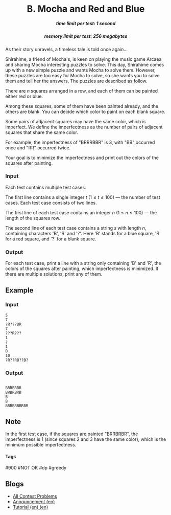 <h1 style='text-align: center;'> B. Mocha and Red and Blue</h1>

<h5 style='text-align: center;'>time limit per test: 1 second</h5>
<h5 style='text-align: center;'>memory limit per test: 256 megabytes</h5>

As their story unravels, a timeless tale is told once again...

Shirahime, a friend of Mocha's, is keen on playing the music game Arcaea and sharing Mocha interesting puzzles to solve. This day, Shirahime comes up with a new simple puzzle and wants Mocha to solve them. However, these puzzles are too easy for Mocha to solve, so she wants you to solve them and tell her the answers. The puzzles are described as follow.

There are $n$ squares arranged in a row, and each of them can be painted either red or blue.

Among these squares, some of them have been painted already, and the others are blank. You can decide which color to paint on each blank square.

Some pairs of adjacent squares may have the same color, which is imperfect. We define the imperfectness as the number of pairs of adjacent squares that share the same color.

For example, the imperfectness of "BRRRBBR" is $3$, with "BB" occurred once and "RR" occurred twice.

Your goal is to minimize the imperfectness and print out the colors of the squares after painting. 

### Input

Each test contains multiple test cases. 

The first line contains a single integer $t$ ($1 \le t \le 100$) — the number of test cases. Each test case consists of two lines.

The first line of each test case contains an integer $n$ ($1\leq n\leq 100$) — the length of the squares row.

The second line of each test case contains a string $s$ with length $n$, containing characters 'B', 'R' and '?'. Here 'B' stands for a blue square, 'R' for a red square, and '?' for a blank square.

### Output

For each test case, print a line with a string only containing 'B' and 'R', the colors of the squares after painting, which imperfectness is minimized. If there are multiple solutions, print any of them.

## Example

### Input


```text
5
7
?R???BR
7
???R???
1
?
1
B
10
?R??RB??B?
```
### Output


```text

BRRBRBR
BRBRBRB
B
B
BRRBRBBRBR
```
## Note

In the first test case, if the squares are painted "BRRBRBR", the imperfectness is $1$ (since squares $2$ and $3$ have the same color), which is the minimum possible imperfectness.



#### Tags 

#900 #NOT OK #dp #greedy 

## Blogs
- [All Contest Problems](../Codeforces_Round_738_(Div._2).md)
- [Announcement (en)](../blogs/Announcement_(en).md)
- [Tutorial (en) (en)](../blogs/Tutorial_(en)_(en).md)
